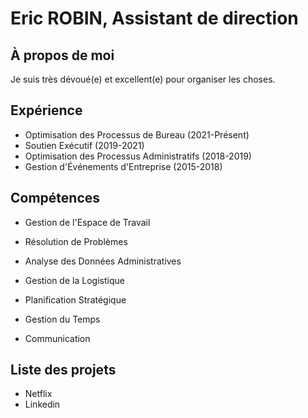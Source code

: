 # Eric ROBIN, Assistant de direction

## À propos de moi
Je suis très dévoué(e) et excellent(e) pour organiser les choses.

## Expérience

- Optimisation des Processus de Bureau (2021-Présent)
- Soutien Exécutif (2019-2021)
- Optimisation des Processus Administratifs (2018-2019)
- Gestion d'Événements d'Entreprise (2015-2018)

## Compétences
 - Gestion de l'Espace de Travail
 - Résolution de Problèmes
 - Analyse des Données Administratives
 - Gestion de la Logistique
 - Planification Stratégique

- Gestion du Temps
- Communication

 ## Liste des projets
- Netflix
- Linkedin

